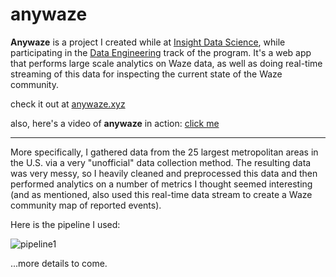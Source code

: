 # anywaze

**Anywaze** is a project I created while at [Insight Data Science](http://insightdatascience.com), while participating in the [Data Engineering](http://insightdataengineering.com) track of the program.  It's a web app that performs large scale analytics on Waze data, as well as doing real-time streaming of this data for inspecting the current state of the Waze community.  

check it out at [anywaze.xyz](http://anywaze.xyz)

also, here's a video of **anywaze** in action: [click me](TODO)

_________________________________________________________

More specifically, I gathered data from the 25 largest metropolitan areas in the U.S. via a very "unofficial" data collection method.  The resulting data was very messy, so I heavily cleaned and preprocessed this data and then performed analytics on a number of metrics I thought seemed interesting (and as mentioned, also used this real-time data stream to create a Waze community map of reported events).

Here is the pipeline I used:

![pipeline1](https://github.com/jgors/anywaze/blob/master/misc/pipeline1.png)

...more details to come.
